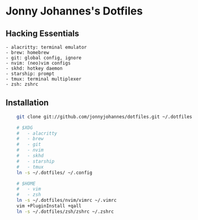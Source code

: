 Jonny Johannes's Dotfiles
=========================

Hacking Essentials
------------------

    - alacritty: terminal emulator
    - brew: homebrew
    - git: global config, ignore
    - nvim: (neo)vim configs
    - skhd: hotkey daemon
    - starship: prompt
    - tmux: terminal multiplexer
    - zsh: zshrc

Installation
------------

```zsh
    git clone git://github.com/jonnyjohannes/dotfiles.git ~/.dotfiles

    # $XDG
    #   - alacritty 
    #   - brew
    #   - git
    #   - nvim
    #   - skhd
    #   - starship
    #   - tmux
    ln -s ~/.dotfiles/ ~/.config

    # $HOME
    #   - vim 
    #   - zsh
    ln -s ~/.dotfiles/nvim/vimrc ~/.vimrc
    vim +PluginInstall +qall
    ln -s ~/.dotfiles/zsh/zshrc ~/.zshrc
```
